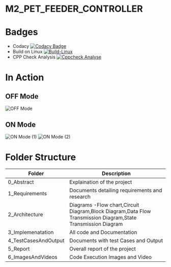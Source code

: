 # M2_PET_FEEDER_CONTROLLER
# Badges
* Codacy
[![Codacy Badge](https://app.codacy.com/project/badge/Grade/dca39deb1a9c48199f4f954b8f6c4acb)](https://www.codacy.com/gh/giriprakashk/M2_PET_FEEDER_CONTROLLER/dashboard?utm_source=github.com&amp;utm_medium=referral&amp;utm_content=giriprakashk/M2_PET_FEEDER_CONTROLLER&amp;utm_campaign=Badge_Grade)
* Build on Linux
[![Build-Linux](https://github.com/giriprakashk/M2_PET_FEEDER_CONTROLLER/actions/workflows/Build%20on%20Linux.yml/badge.svg)](https://github.com/giriprakashk/M2_PET_FEEDER_CONTROLLER/actions/workflows/Build%20on%20Linux.yml)
* CPP Check Analysis
[![Cppcheck Analyse](https://github.com/giriprakashk/M2_PET_FEEDER_CONTROLLER/actions/workflows/cpp%20check_Analyse.yml/badge.svg)](https://github.com/giriprakashk/M2_PET_FEEDER_CONTROLLER/actions/workflows/cpp%20check_Analyse.yml)
# In Action
## OFF Mode
![OFF Mode](https://user-images.githubusercontent.com/101519714/164650995-fa298e81-18e9-4f34-ac51-f99917b3de22.png)
## ON Mode
![ON Mode (1)](https://user-images.githubusercontent.com/101519714/164651047-59cff89a-4964-4329-a520-3cc2dadd9510.png)
![ON Mode (2)](https://user-images.githubusercontent.com/101519714/164651073-e329e9b4-6e53-4d9c-861f-2d946b931f3c.png)
# Folder Structure
Folder | Description
-- | --
0_Abstract | Explaination of the project
1_Requirements | Documents detailing requirements and research
2_Architecture | Diagrams -Flow chart,Circuit Diagram,Block Diagram,Data Flow Transmission Diagram,State Transmission Diagram
3_Implemenatation | All code and Documentation
4_TestCasesAndOutput | Documents with test Cases and Output
5_Report | Overall report of the project
6_ImagesAndVideos | Code Execution Images and Video
